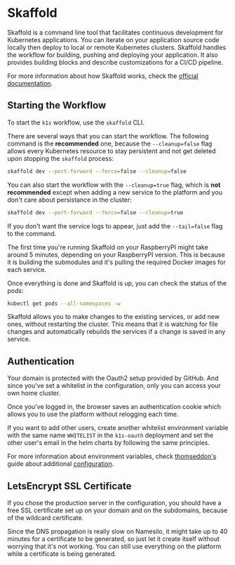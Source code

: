 # Skaffold

Skaffold is a command line tool that facilitates continuous development for Kubernetes applications. You can iterate on your application source code locally then deploy to local or remote Kubernetes clusters. Skaffold handles the workflow for building, pushing and deploying your application. It also provides building blocks and describe customizations for a CI/CD pipeline.

For more information about how Skaffold works, check the [official documentation](https://skaffold.dev/docs/).

## Starting the Workflow

To start the `k1s` workflow, use the `skaffold` CLI.

There are several ways that you can start the workflow. The following command is the **recommended** one, because the `--cleanup=false` flag allows every Kubernetes resource to stay persistent and not get deleted upon stopping the `skaffold` process:

```bash
skaffold dev --port-forward --force=false --cleanup=false
```

You can also start the workflow with the `--cleanup=true` flag, which is **not recommended** except when adding a new service to the platform and you don't care about persistance in the cluster:

```bash
skaffold dev --port-forward --force=false --cleanup=true
```

If you don't want the service logs to appear, just add the `--tail=false` flag to the command.

The first time you're running Skaffold on your RaspberryPI might take around 5 minutes, depending on your RaspberryPI version. This is because it is building the submodules and it's pulling the required Docker images for each service.

Once everything is done and Skaffold is up, you can check the status of the pods:

```bash
kubectl get pods --all-namespaces -w
```

Skaffold allows you to make changes to the existing services, or add new ones, without restarting the cluster. This means that it is watching for file changes and automatically rebuilds the services if a change is saved in any service.

## Authentication

Your domain is protected with the Oauth2 setup provided by GitHub. And since you've set a whitelist in the configuration, only you can access your own home cluster.

Once you've logged in, the browser saves an authentication cookie which allows you to use the platform without relogging each time.

If you want to add other users, create another whitelist environment variable with the same name `WHITELIST` in the `k1s-oauth` deployment and set the other user's email in the helm charts by following the same principles.

For more information about environment variables, check [thomseddon's](https://github.com/thomseddon) guide about additional [configuration](https://github.com/thomseddon/traefik-forward-auth#configuration).

## LetsEncrypt SSL Certificate

If you chose the production server in the configuration, you should have a free SSL certificate set up on your domain and on the subdomains, because of the wildcard certificate.

Since the DNS propagation is really slow on Namesilo, it might take up to 40 minutes for a certificate to be generated, so just let it create itself without worrying that it's not working. You can still use everything on the platform while a certificate is being generated.
